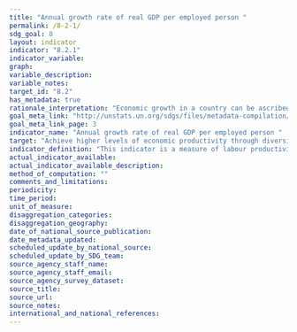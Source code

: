 ```yaml
---
title: "Annual growth rate of real GDP per employed person "
permalink: /8-2-1/
sdg_goal: 8
layout: indicator
indicator: "8.2.1"
indicator_variable: 
graph: 
variable_description: 
variable_notes: 
target_id: "8.2"
has_metadata: true
rationale_interpretation: "Economic growth in a country can be ascribed either to increased employment or to more production on average by those who are employed. The latter effect can be described through statistics on labour productivity and thereby it is a key measure of economic and labour market performance. "
goal_meta_link: "http://unstats.un.org/sdgs/files/metadata-compilation/Metadata-Goal-8.pdf"
goal_meta_link_page: 3
indicator_name: "Annual growth rate of real GDP per employed person "
target: "Achieve higher levels of economic productivity through diversification, technological upgrading and innovation, including through a focus on high-value-added and labour-intensive sectors."
indicator_definition: "This indicator is a measure of labour productivity growth, which is computed as the annual growth rate of: Gross Domestic Product (GDP) at market prices for the aggregate economy divided by total employment. Employment refers to the average number of persons with one or more paid jobs during the year. "
actual_indicator_available: 
actual_indicator_available_description: 
method_of_computation: ""
comments_and_limitations: 
periodicity: 
time_period: 
unit_of_measure: 
disaggregation_categories: 
disaggregation_geography: 
date_of_national_source_publication: 
date_metadata_updated: 
scheduled_update_by_national_source: 
scheduled_update_by_SDG_team: 
source_agency_staff_name: 
source_agency_staff_email: 
source_agency_survey_dataset: 
source_title: 
source_url: 
source_notes: 
international_and_national_references: 
---
```


